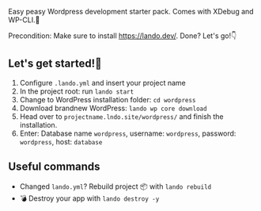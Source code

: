 Easy peasy Wordpress development starter pack. 
Comes with XDebug and WP-CLI.🎁

Precondition: Make sure to install https://lando.dev/. Done? Let's go!👇

## Let's get started!🎈
1. Configure `.lando.yml` and insert your project name
1. In the project root: run `lando start` 
1. Change to WordPress installation folder: `cd wordpress` 
1. Download brandnew WordPress: `lando wp core download` 
1. Head over to `projectname.lndo.site/wordpress/` and finish the installation. 
1. Enter: Database name `wordpress`, username: `wordpress`, password: `wordpress`, host: `database`

## Useful commands 
- Changed `lando.yml`? Rebuild project 📦 with `lando rebuild`
- 💣 Destroy your app with `lando destroy -y`
